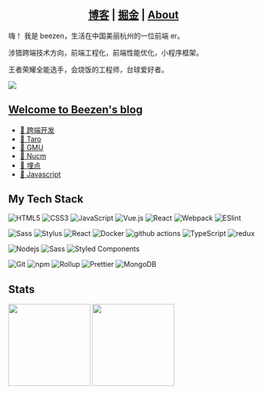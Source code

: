 <div>
  <h2>
    <center>
      <a href="https://dongbizhen.com">博客</a> |
      <a href="https://juejin.cn/user/3808364011458759">掘金</a> |
      <a href="https://dongbizhen.com/about/">About</a>
    </center>
  </h2>
  <p>嗨！ 我是 beezen，生活在中国美丽杭州的一位前端 er。</p>
  <p>涉猎跨端技术方向，前端工程化，前端性能优化，小程序框架。</p>
  <p>王者荣耀全能选手，会烧饭的工程师，台球爱好者。</p>
  <div>
    <img
      src="https://visitor-badge.laobi.icu/badge?page_id=beezen.beezen.README.md"
    />
  </div>
  <h2>
    <a href="https://dongbizhen.com">Welcome to Beezen's blog</a>
  </h2>
  <div>
    <ul>
     <li>
        <a
          href="https://dongbizhen.com/categories/%E8%B7%A8%E7%AB%AF%E5%BC%80%E5%8F%91/"
          >🙏 跨端开发</a
        >
      </li>
      <li>
        <a href="https://dongbizhen.com/categories/Taro/"
          >🙏 Taro</a
        >
      </li>
      <li>
        <a href="https://dongbizhen.com/categories/GMU/"
          >🙏 GMU</a
        >
      </li>
      <li>
        <a
          href="https://dongbizhen.com/categories/Nucm/"
          >🙏 Nucm</a
        >
      </li>
      <li>
        <a
          href="https://dongbizhen.com/categories/%E5%9F%8B%E7%82%B9/"
          >🙏 埋点</a
        >
      </li>
      <li>
        <a
          href="https://dongbizhen.com/categories/javascript/"
          >🙏 Javascript</a
        >
      </li>
    </ul>
  </div>

  <h2>My Tech Stack</h2>
  <div>
    <p dir="auto">
      <img
        src="https://camo.githubusercontent.com/9a7c8c4ee62739436a191706be9f786a813dc377ce778522da198cb94874dc22/68747470733a2f2f696d672e736869656c64732e696f2f62616467652f2d48544d4c352d2532334534344432373f7374796c653d666c61742d737175617265266c6f676f3d68746d6c35266c6f676f436f6c6f723d666666666666"
        alt="HTML5"
        data-canonical-src="https://img.shields.io/badge/-HTML5-%23E44D27?style=flat-square&amp;logo=html5&amp;logoColor=ffffff"
        style="max-width: 100%"
      />
      <img
        src="https://camo.githubusercontent.com/19d98ab99fe0a1a5c00ef27920be3ada8548f2476877db0598960ac2a5f8788d/68747470733a2f2f696d672e736869656c64732e696f2f62616467652f2d435353332d2532333135373242363f7374796c653d666c61742d737175617265266c6f676f3d63737333"
        alt="CSS3"
        data-canonical-src="https://img.shields.io/badge/-CSS3-%231572B6?style=flat-square&amp;logo=css3"
        style="max-width: 100%"
      />
      <img
        src="https://camo.githubusercontent.com/a1309b252e82434062012a8073fa9fc1416a96289b7ca11555577b9fbe1cf03e/68747470733a2f2f696d672e736869656c64732e696f2f62616467652f2d4a6176615363726970742d2532334637444631433f7374796c653d666c61742d737175617265266c6f676f3d6a617661736372697074266c6f676f436f6c6f723d303030303030266c6162656c436f6c6f723d25323346374446314326636f6c6f723d253233464643453541"
        alt="JavaScript"
        data-canonical-src="https://img.shields.io/badge/-JavaScript-%23F7DF1C?style=flat-square&amp;logo=javascript&amp;logoColor=000000&amp;labelColor=%23F7DF1C&amp;color=%23FFCE5A"
        style="max-width: 100%"
      />
      <img
        src="https://camo.githubusercontent.com/b9723eb17fac37e35dc89f31633c7f46099683dc76e752ae02878d7f372d0ad8/68747470733a2f2f696d672e736869656c64732e696f2f62616467652f2d5675652e6a732d2532333263336535303f7374796c653d666c61742d737175617265266c6f676f3d5675652e6a73"
        alt="Vue.js"
        data-canonical-src="https://img.shields.io/badge/-Vue.js-%232c3e50?style=flat-square&amp;logo=Vue.js"
        style="max-width: 100%"
      />
      <img
        src="https://camo.githubusercontent.com/32f7eabbb5fe286fbef8c54edd4e11e30722216a79c104f49289c310fb11494b/68747470733a2f2f696d672e736869656c64732e696f2f62616467652f2d52656163742d2532333238324333343f7374796c653d666c61742d737175617265266c6f676f3d7265616374"
        alt="React"
        data-canonical-src="https://img.shields.io/badge/-React-%23282C34?style=flat-square&amp;logo=react"
        style="max-width: 100%"
      />
      <img
        src="https://camo.githubusercontent.com/642e843f9aa33ce2969085744bf1eebf22d91f28c3c3cca8f545e9ebcdef83cf/68747470733a2f2f696d672e736869656c64732e696f2f62616467652f2d5765627061636b2d2532333243334134323f7374796c653d666c61742d737175617265266c6f676f3d7765627061636b"
        alt="Webpack"
        data-canonical-src="https://img.shields.io/badge/-Webpack-%232C3A42?style=flat-square&amp;logo=webpack"
        style="max-width: 100%"
      />
      <img
        src="https://camo.githubusercontent.com/01baed6fed681626e4afacc2fd8e49fa698e8952e3ee78a844020a6cffbabe0b/68747470733a2f2f696d672e736869656c64732e696f2f62616467652f2d45534c696e742d2532333442333243333f7374796c653d666c61742d737175617265266c6f676f3d65736c696e74"
        alt="ESlint"
        data-canonical-src="https://img.shields.io/badge/-ESLint-%234B32C3?style=flat-square&amp;logo=eslint"
        style="max-width: 100%"
      />
    </p>
    <p dir="auto">
      <img
        src="https://camo.githubusercontent.com/c733735b3d10e64e1efd1eeeb5bc66af1af5d8628caa1ee64939d97d91d73ed7/68747470733a2f2f696d672e736869656c64732e696f2f62616467652f2d536173732d2532334343363639393f7374796c653d666c61742d737175617265266c6f676f3d73617373266c6f676f436f6c6f723d666666666666"
        alt="Sass"
        data-canonical-src="https://img.shields.io/badge/-Sass-%23CC6699?style=flat-square&amp;logo=sass&amp;logoColor=ffffff"
        style="max-width: 100%"
      />
      <img
        src="https://camo.githubusercontent.com/368e2fb55d4a7ee4746a14c48347606b131be377f155f1cbd8ac64418d633143/68747470733a2f2f696d672e736869656c64732e696f2f62616467652f2d5374796c75732d2532333333333333333f7374796c653d666c61742d737175617265266c6f676f3d7374796c7573"
        alt="Stylus"
        data-canonical-src="https://img.shields.io/badge/-Stylus-%23333333?style=flat-square&amp;logo=stylus"
        style="max-width: 100%"
      />
      <img
        alt="React"
        src="https://camo.githubusercontent.com/533da8800843b57b91a3227ce7d151ca865a0eeaae675715e209c0092314fa96/68747470733a2f2f696d672e736869656c64732e696f2f62616467652f2d52656163742d3435623864383f7374796c653d666c61742d737175617265266c6f676f3d7265616374266c6f676f436f6c6f723d7768697465"
        data-canonical-src="https://img.shields.io/badge/-React-45b8d8?style=flat-square&amp;logo=react&amp;logoColor=white"
        style="max-width: 100%"
      />
      <img
        alt="Docker"
        src="https://camo.githubusercontent.com/4d015bf250194995d899a5d2b90babf1afc4458c1589b93e58fdfa4119749a49/68747470733a2f2f696d672e736869656c64732e696f2f62616467652f2d446f636b65722d3436613266313f7374796c653d666c61742d737175617265266c6f676f3d646f636b6572266c6f676f436f6c6f723d7768697465"
        data-canonical-src="https://img.shields.io/badge/-Docker-46a2f1?style=flat-square&amp;logo=docker&amp;logoColor=white"
        style="max-width: 100%"
      />
      <img
        alt="github actions"
        src="https://camo.githubusercontent.com/f0acbdace9431d2a168a8a53637655735a6fd6eee112155fd7f6daac3ff47f18/68747470733a2f2f696d672e736869656c64732e696f2f62616467652f2d4769746875625f416374696f6e732d3230383846463f7374796c653d666c61742d737175617265266c6f676f3d6769746875622d616374696f6e73266c6f676f436f6c6f723d7768697465"
        data-canonical-src="https://img.shields.io/badge/-Github_Actions-2088FF?style=flat-square&amp;logo=github-actions&amp;logoColor=white"
        style="max-width: 100%"
      />
      <img
        alt="TypeScript"
        src="https://camo.githubusercontent.com/d60afb008bc0bcde7ea8720637928cb02c0f9a6d795dad7382f688a17e7515de/68747470733a2f2f696d672e736869656c64732e696f2f62616467652f2d547970655363726970742d3030374143433f7374796c653d666c61742d737175617265266c6f676f3d74797065736372697074266c6f676f436f6c6f723d7768697465"
        data-canonical-src="https://img.shields.io/badge/-TypeScript-007ACC?style=flat-square&amp;logo=typescript&amp;logoColor=white"
        style="max-width: 100%"
      />
      <img
        alt="redux"
        src="https://camo.githubusercontent.com/5ffd853b0824728d0a8ce1f5dd3634891bb73fe5c560b423eb45c0e34be4581c/68747470733a2f2f696d672e736869656c64732e696f2f62616467652f2d52656475782d3736344142433f7374796c653d666c61742d737175617265266c6f676f3d7265647578266c6f676f436f6c6f723d7768697465"
        data-canonical-src="https://img.shields.io/badge/-Redux-764ABC?style=flat-square&amp;logo=redux&amp;logoColor=white"
        style="max-width: 100%"
      />
    </p>
    <p dir="auto">
      <img
        src="https://camo.githubusercontent.com/425d14e7ceaf18d8bb8e9bf17cd1a270c928c888b9ee4abe84a3bc8a5b3122fe/68747470733a2f2f696d672e736869656c64732e696f2f62616467652f2d4e6f64656a732d3433383533643f7374796c653d666c61742d737175617265266c6f676f3d4e6f64652e6a73266c6f676f436f6c6f723d7768697465"
        alt="Nodejs"
        data-canonical-src="https://img.shields.io/badge/-Nodejs-43853d?style=flat-square&amp;logo=Node.js&amp;logoColor=white"
        style="max-width: 100%"
      />
      <img
        alt="Sass"
        src="https://camo.githubusercontent.com/fabe0b9fc0956fc4327fb91945629b49e89722774141d1be082a23f4770e2513/68747470733a2f2f696d672e736869656c64732e696f2f62616467652f2d536173732d4343363639393f7374796c653d666c61742d737175617265266c6f676f3d73617373266c6f676f436f6c6f723d7768697465"
        data-canonical-src="https://img.shields.io/badge/-Sass-CC6699?style=flat-square&amp;logo=sass&amp;logoColor=white"
        style="max-width: 100%"
      />
      <img
        alt="Styled Components"
        src="https://camo.githubusercontent.com/a3a32f8641c857c7b7ad06392edb3e88f54fc4f68d956f8105d1eff7447c714a/68747470733a2f2f696d672e736869656c64732e696f2f62616467652f2d5374796c65645f436f6d706f6e656e74732d6462373039323f7374796c653d666c61742d737175617265266c6f676f3d7374796c65642d636f6d706f6e656e7473266c6f676f436f6c6f723d7768697465"
        data-canonical-src="https://img.shields.io/badge/-Styled_Components-db7092?style=flat-square&amp;logo=styled-components&amp;logoColor=white"
        style="max-width: 100%"
      />
    </p>
    <p dir="auto">
      <img
        src="https://camo.githubusercontent.com/c5d0c3ab3bb7d56038dcfa868b056ed7b2bd119579bd4cf4d1123244adc74bca/68747470733a2f2f696d672e736869656c64732e696f2f62616467652f2d4769742d2532334630353033323f7374796c653d666c61742d737175617265266c6f676f3d676974266c6f676f436f6c6f723d253233666666666666"
        alt="Git"
        data-canonical-src="https://img.shields.io/badge/-Git-%23F05032?style=flat-square&amp;logo=git&amp;logoColor=%23ffffff"
        style="max-width: 100%"
      />
      <img
        alt="npm"
        src="https://camo.githubusercontent.com/1e50ab849e8c196ea962ac3b966a15924234879eeb85f9dd0e0431e43a145b43/68747470733a2f2f696d672e736869656c64732e696f2f62616467652f2d4e504d2d4342333833373f7374796c653d666c61742d737175617265266c6f676f3d6e706d266c6f676f436f6c6f723d7768697465"
        data-canonical-src="https://img.shields.io/badge/-NPM-CB3837?style=flat-square&amp;logo=npm&amp;logoColor=white"
        style="max-width: 100%"
      />
      <img
        alt="Rollup"
        src="https://camo.githubusercontent.com/ef994de612965b5d4d4de95e058c0b657d9dc7a2dbed38f5c6d05fa2fc1f7d76/68747470733a2f2f696d672e736869656c64732e696f2f62616467652f2d526f6c6c75702d4543344133463f7374796c653d666c61742d737175617265266c6f676f3d726f6c6c75702e6a73266c6f676f436f6c6f723d7768697465"
        data-canonical-src="https://img.shields.io/badge/-Rollup-EC4A3F?style=flat-square&amp;logo=rollup.js&amp;logoColor=white"
        style="max-width: 100%"
      />
      <img
        alt="Prettier"
        src="https://camo.githubusercontent.com/6f71b989e6d32eda6a2291e89b3f5cd9eed18c2ccbf20d6fb9a7565f2d39e190/68747470733a2f2f696d672e736869656c64732e696f2f62616467652f2d50726574746965722d4637423933453f7374796c653d666c61742d737175617265266c6f676f3d7072657474696572266c6f676f436f6c6f723d7768697465"
        data-canonical-src="https://img.shields.io/badge/-Prettier-F7B93E?style=flat-square&amp;logo=prettier&amp;logoColor=white"
        style="max-width: 100%"
      />
      <img
        alt="MongoDB"
        src="https://camo.githubusercontent.com/8525e7e6900fc4c5546b0442f8a2f187b802e9f40d431ac7394d2c1509234ad9/68747470733a2f2f696d672e736869656c64732e696f2f62616467652f2d4d6f6e676f44422d3133616135323f7374796c653d666c61742d737175617265266c6f676f3d6d6f6e676f6462266c6f676f436f6c6f723d7768697465"
        data-canonical-src="https://img.shields.io/badge/-MongoDB-13aa52?style=flat-square&amp;logo=mongodb&amp;logoColor=white"
        style="max-width: 100%"
      />
    </p>
  </div>
  <h2>Stats</h2>
  <div>
    <img
      src="https://github-readme-stats.vercel.app/api?username=beezen&theme=light&show_icons=true&include_all_commits=true"
      height="165"
    />
    <img
      src="https://github-readme-stats.vercel.app/api/top-langs/?username=beezen&layout=compact&theme=light"
      height="165"
    />
  </div>
</div>
